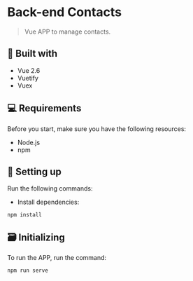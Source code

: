 # Back-end Contacts

> Vue APP to manage contacts.

## 🧬 Built with

* Vue 2.6
* Vuetify
* Vuex

## 💻 Requirements

Before you start, make sure you have the following resources:

* Node.js
* npm

## 🚀 Setting up

Run the following commands:

- Install dependencies:
```
npm install
```

## 🗃 Initializing

To run the APP, run the command:

```
npm run serve
```

